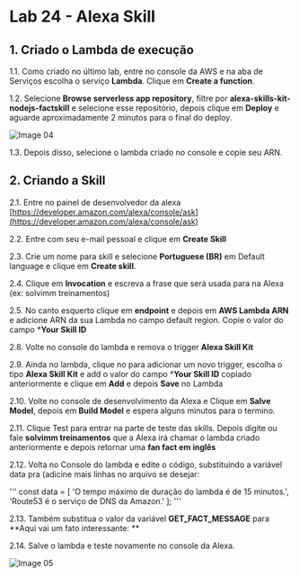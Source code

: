 # Lab 24 - Alexa Skill

## 1. Criado o Lambda de execução

1.1. Como criado no último lab, entre no console da AWS e na aba de Serviços escolha o serviço **Lambda**. Clique em **Create a function**.

1.2. Selecione **Browse serverless app repository**, filtre por **alexa-skills-kit-nodejs-factskill** e selecione esse repositório, depois clique em **Deploy** e aguarde aproximadamente 2 minutos para o final do deploy.

![Image 04](https://d2yblsmsldwfto.cloudfront.net/lab25/lab-25-alexa-skill-01.png)

1.3. Depois disso, selecione o lambda criado no console e copie seu ARN.

## 2. Criando a Skill

2.1. Entre no painel de desenvolvedor da alexa [https://developer.amazon.com/alexa/console/ask](https://developer.amazon.com/alexa/console/ask)

2.2. Entre com seu e-mail pessoal e clique em **Create Skill**

2.3. Crie um nome para skill e selecione **Portuguese (BR)** em Default language e clique em **Create skill**.

2.4. Clique em **Invocation** e escreva a frase que será usada para na Alexa (ex: solvimm treinamentos)

2.5. No canto esquerto clique em **endpoint** e depois em **AWS Lambda ARN** e adicione ARN da sua Lambda no campo default region. Copie o valor do campo ***Your Skill ID**

2.8. Volte no console do lambda e remova o trigger **Alexa Skill Kit**

2.9. Ainda no lambda, clique no para adicionar um novo trigger, escolha o tipo **Alexa Skill Kit** e add o valor do campo ***Your Skill ID** copiado anteriormente e clique em **Add** e depois **Save** no Lambda

2.10. Volte no console de desenvolvimento da Alexa e Clique em **Salve Model**, depois em **Build Model** e espera alguns minutos para o termino.

2.11. Clique Test para entrar na parte de teste das skills. Depois digite ou fale **solvimm treinamentos**
que a Alexa irá chamar o lambda criado anteriormente e depois retornar uma **fan fact em inglês**

2.12. Volta no Console do lambda e edite o código, substituindo a variável data pra (adicine mais linhas no arquivo se desejar:

'''
const data = [
  'O tempo máximo de duração do lambda é de 15 minutos.',
  'Route53 é o serviço de DNS da Amazon.'
];
'''

2.13.  Também substitua o valor da variável **GET_FACT_MESSAGE** para **Aqui vai um fato interessante: **

2.14. Salve o lambda e teste novamente no console da Alexa.

![Image 05](https://d2yblsmsldwfto.cloudfront.net/lab24/lab-24-serverless-04.png)